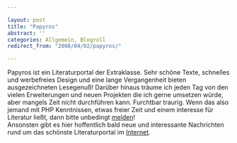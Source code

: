 ```yaml
---

layout: post
title: "Papyros"
abstract: ''
categories: Allgemein, Blogroll
redirect_from: "2008/04/02/papyros/"

---
```


Papyros ist ein Literaturportal der Extraklasse. Sehr schöne Texte, schnelles und werbefreies Design und eine lange Vergangenheit bieten ausgezeichneten Lesegenuß! Darüber hinaus träume ich jeden Tag von den vielen Erweiterungen und neuen Projekten die ich gerne umsetzen würde, aber mangels Zeit nicht durchführen kann. Furchtbar traurig. Wenn das also jemand mit PHP Kenntnissen, etwas freier Zeit und einem interesse für Literatur ließt, dann bitte unbedingt [melden](mailto:info@papyros.org)!  
Ansonsten gibt es hier hoffentlich bald neue und interessante Nachrichten rund um das schönste Literaturportal im [Internet](Http://www.papyros.org "Papyros! Lesen denken schreiben").